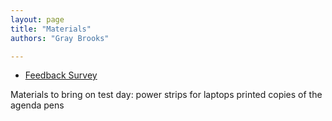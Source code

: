 ```yaml
---
layout: page
title: "Materials"
authors: "Gray Brooks"

---
```

* [Feedback Survey](https://docs.google.com/spreadsheet/viewform?fromEmail=true&formkey=dHRkRnlFUzRyY0thWktoT09PSy1iWmc6MA)


Materials to bring on test day:
power strips for laptops
printed copies of the agenda 
pens
